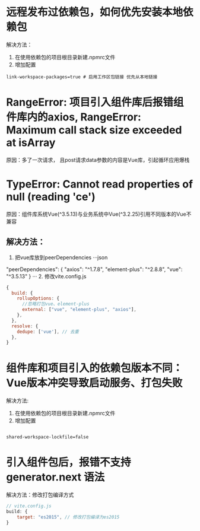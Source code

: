 # 远程发布过依赖包，如何优先安装本地依赖包

解决方法：

1. 在使用依赖包的项目根目录新建.npmrc文件
2. 增加配置

```shell
link-workspace-packages=true # 启用工作区包链接 优先从本地链接

```
# RangeError: 项目引入组件库后报错组件库内的axios, RangeError: Maximum call stack size exceeded at isArray

原因：多了一次请求， 且post请求data参数的内容是Vue库，引起循环应用爆栈

# TypeError: Cannot read properties of null (reading 'ce')

原因：组件库系统Vue(^3.5.13)与业务系统中Vue(^3.2.25)引用不同版本的Vue不兼容

## 解决方法：
1. 把vue库放到peerDependencies
···json
<!-- package.json -->
"peerDependencies": {
    "axios": "^1.7.8",
    "element-plus": "^2.8.8",
    "vue": "^3.5.13"
  }
···
2. 修改vite.config.js
```js
{
  build: {
    rollupOptions: {
      //忽略打包vue、element-plus
      external: ["vue", "element-plus", "axios"],
    },
  },
  resolve: {
    dedupe: ['vue'], // 去重
  },
}
```

# 组件库和项目引入的依赖包版本不同：Vue版本冲突导致启动服务、打包失败

解决方法:

1. 在使用依赖包的项目根目录新建.npmrc文件
2. 增加配置

```shell

shared-workspace-lockfile=false

```



# 引入组件包后，报错不支持generator.next 语法

解决方法：修改打包编译方式
```js
// vite.config.js
build: {
    target: "es2015", // 修改打包编译为es2015
}
```